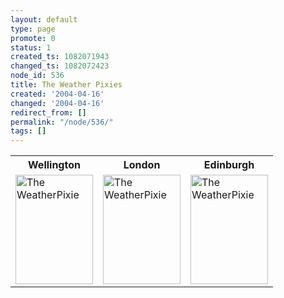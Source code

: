 ```yaml
---
layout: default
type: page
promote: 0
status: 1
created_ts: 1082071943
changed_ts: 1082072423
node_id: 536
title: The Weather Pixies
created: '2004-04-16'
changed: '2004-04-16'
redirect_from: []
permalink: "/node/536/"
tags: []
---
```

<table>
<tr>
<th>Wellington</th>
<th>London</th>
<th>Edinburgh</th>
</tr>
<tr>
<td>
<a href="http://weatherpixie.com/" target="_blank"><img src="http://weatherpixie.com/displayimg.php?place=NZWN&trooper=12&type=C" width=124 height=175 border=0 alt="The WeatherPixie"></a>
</td>
<td>
<a href="http://weatherpixie.com/" target="_blank"><img src="http://weatherpixie.com/displayimg.php?place=EGLC&trooper=1&type=" width=124 height=175 border=0 alt="The WeatherPixie"></a>
</td>
<td>
<a href="http://weatherpixie.com/" target="_blank"><img src="http://weatherpixie.com/displayimg.php?place=EGPH&trooper=1&type=" width=124 height=175 border=0 alt="The WeatherPixie"></a>
</td>
</tr>
</table>
